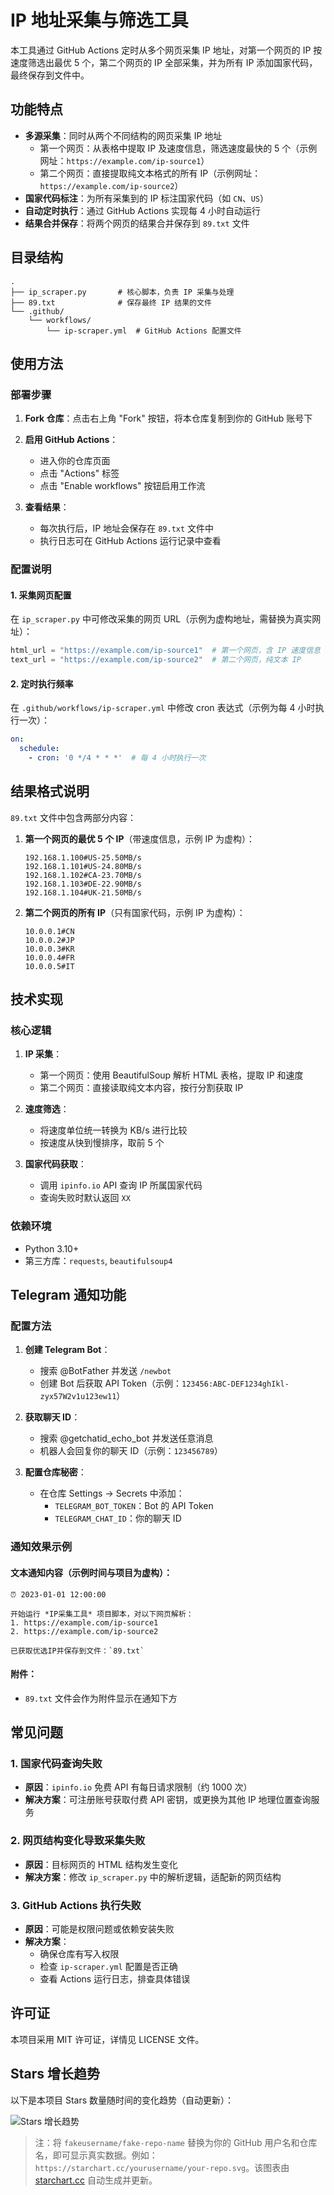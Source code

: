 # IP 地址采集与筛选工具

本工具通过 GitHub Actions 定时从多个网页采集 IP 地址，对第一个网页的 IP 按速度筛选出最优 5 个，第二个网页的 IP 全部采集，并为所有 IP 添加国家代码，最终保存到文件中。

## 功能特点

- **多源采集**：同时从两个不同结构的网页采集 IP 地址
  - 第一个网页：从表格中提取 IP 及速度信息，筛选速度最快的 5 个（示例网址：`https://example.com/ip-source1`）
  - 第二个网页：直接提取纯文本格式的所有 IP（示例网址：`https://example.com/ip-source2`）
- **国家代码标注**：为所有采集到的 IP 标注国家代码（如 `CN`、`US`）
- **自动定时执行**：通过 GitHub Actions 实现每 4 小时自动运行
- **结果合并保存**：将两个网页的结果合并保存到 `89.txt` 文件

## 目录结构

```
.
├── ip_scraper.py       # 核心脚本，负责 IP 采集与处理
├── 89.txt              # 保存最终 IP 结果的文件
└── .github/
    └── workflows/
        └── ip-scraper.yml  # GitHub Actions 配置文件
```

## 使用方法

### 部署步骤

1. **Fork 仓库**：点击右上角 "Fork" 按钮，将本仓库复制到你的 GitHub 账号下

2. **启用 GitHub Actions**：
   - 进入你的仓库页面
   - 点击 "Actions" 标签
   - 点击 "Enable workflows" 按钮启用工作流

3. **查看结果**：
   - 每次执行后，IP 地址会保存在 `89.txt` 文件中
   - 执行日志可在 GitHub Actions 运行记录中查看

### 配置说明

#### 1. 采集网页配置

在 `ip_scraper.py` 中可修改采集的网页 URL（示例为虚构地址，需替换为真实网址）：

```python
html_url = "https://example.com/ip-source1"  # 第一个网页，含 IP 速度信息
text_url = "https://example.com/ip-source2"  # 第二个网页，纯文本 IP
```

#### 2. 定时执行频率

在 `.github/workflows/ip-scraper.yml` 中修改 cron 表达式（示例为每 4 小时执行一次）：

```yaml
on:
  schedule:
    - cron: '0 */4 * * *'  # 每 4 小时执行一次
```

## 结果格式说明

`89.txt` 文件中包含两部分内容：

1. **第一个网页的最优 5 个 IP**（带速度信息，示例 IP 为虚构）：
   ```
   192.168.1.100#US-25.50MB/s
   192.168.1.101#US-24.80MB/s
   192.168.1.102#CA-23.70MB/s
   192.168.1.103#DE-22.90MB/s
   192.168.1.104#UK-21.50MB/s
   ```

2. **第二个网页的所有 IP**（只有国家代码，示例 IP 为虚构）：
   ```
   10.0.0.1#CN
   10.0.0.2#JP
   10.0.0.3#KR
   10.0.0.4#FR
   10.0.0.5#IT
   ```

## 技术实现

### 核心逻辑

1. **IP 采集**：
   - 第一个网页：使用 BeautifulSoup 解析 HTML 表格，提取 IP 和速度
   - 第二个网页：直接读取纯文本内容，按行分割获取 IP

2. **速度筛选**：
   - 将速度单位统一转换为 KB/s 进行比较
   - 按速度从快到慢排序，取前 5 个

3. **国家代码获取**：
   - 调用 `ipinfo.io` API 查询 IP 所属国家代码
   - 查询失败时默认返回 `XX`

### 依赖环境

- Python 3.10+
- 第三方库：`requests`, `beautifulsoup4`

## Telegram 通知功能

### 配置方法

1. **创建 Telegram Bot**：
   - 搜索 @BotFather 并发送 `/newbot`
   - 创建 Bot 后获取 API Token（示例：`123456:ABC-DEF1234ghIkl-zyx57W2v1u123ew11`）

2. **获取聊天 ID**：
   - 搜索 @getchatid_echo_bot 并发送任意消息
   - 机器人会回复你的聊天 ID（示例：`123456789`）

3. **配置仓库秘密**：
   - 在仓库 Settings → Secrets 中添加：
     - `TELEGRAM_BOT_TOKEN`：Bot 的 API Token
     - `TELEGRAM_CHAT_ID`：你的聊天 ID

### 通知效果示例

#### 文本通知内容（示例时间与项目为虚构）：
```
⏰ 2023-01-01 12:00:00

开始运行 *IP采集工具* 项目脚本，对以下网页解析：
1. https://example.com/ip-source1
2. https://example.com/ip-source2

已获取优选IP并保存到文件：`89.txt`
```

#### 附件：
- `89.txt` 文件会作为附件显示在通知下方

## 常见问题

### 1. 国家代码查询失败

- **原因**：`ipinfo.io` 免费 API 有每日请求限制（约 1000 次）
- **解决方案**：可注册账号获取付费 API 密钥，或更换为其他 IP 地理位置查询服务

### 2. 网页结构变化导致采集失败

- **原因**：目标网页的 HTML 结构发生变化
- **解决方案**：修改 `ip_scraper.py` 中的解析逻辑，适配新的网页结构

### 3. GitHub Actions 执行失败

- **原因**：可能是权限问题或依赖安装失败
- **解决方案**：
  - 确保仓库有写入权限
  - 检查 `ip-scraper.yml` 配置是否正确
  - 查看 Actions 运行日志，排查具体错误

## 许可证

本项目采用 MIT 许可证，详情见 LICENSE 文件。

## Stars 增长趋势

以下是本项目 Stars 数量随时间的变化趋势（自动更新）：

![Stars 增长趋势](https://starchart.cc/lijboys/ip-scraper.svg)

> 注：将 `fakeusername/fake-repo-name` 替换为你的 GitHub 用户名和仓库名，即可显示真实数据。例如：`https://starchart.cc/yourusername/your-repo.svg`。该图表由 [starchart.cc](https://starchart.cc/) 自动生成并更新。
